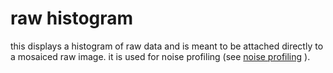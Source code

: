 # raw histogram

this displays a histogram of raw data and is meant to be attached
directly to a mosaiced raw image. it is used for noise profiling
(see [noise profiling](../../../../doc/noiseprofiling.md) ).
